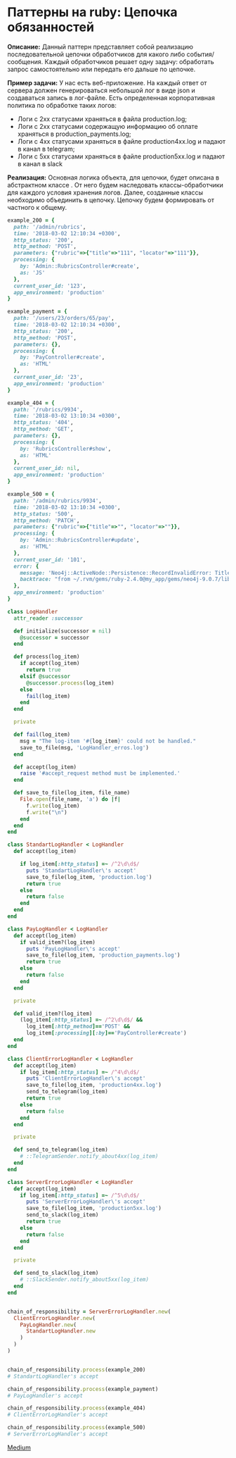 # Паттерны на ruby: Цепочка обязанностей

**Описание:** Данный паттерн представляет собой реализацию последовательной цепочки обработчиков для какого либо события/сообщения. Каждый обработчиков решает одну задачу: обработать запрос самостоятельно или передать его дальше по цепочке.


**Пример задачи:** У нас есть веб-приложение. На каждый ответ от сервера должен генерироваться небольшой лог в виде json и создаваться запись в лог-файле. Есть определенная корпоративная политика по обработке таких логов:

* Логи c 2xx статусами храняться в файла production.log;
* Логи c 2xx статусами содержащую информацию об оплате храняться в production_payments.log;
* Логи с 4хх статусами храняться в файле production4xx.log и падают в канал в telegram;
* Логи с 5хх статусами храняться в файле production5xx.log и падают в канал в slack

**Реализация:** Основная логика объекта, для цепочки, будет описана в абстрактном классе <LogHandler>. От него будем наследовать классы-обработчики для каждого условия хранения логов. Далее, созданные классы необходимо объединить в цепочку. Цепочку будем формировать от частного к общему.

```ruby
example_200 = {
  path: '/admin/rubrics',
  time: '2018-03-02 12:10:34 +0300',
  http_status: '200',
  http_method: 'POST',
  parameters: {"rubric"=>{"title"=>"111", "locator"=>"111"}},
  processing: {
    by: 'Admin::RubricsController#create',
    as: 'JS'
  },
  current_user_id: '123',
  app_environment: 'production'
}

example_payment = {
  path: '/users/23/orders/65/pay',
  time: '2018-03-02 12:10:34 +0300',
  http_status: '200',
  http_method: 'POST',
  parameters: {},
  processing: {
    by: 'PayController#create',
    as: 'HTML'
  },
  current_user_id: '23',
  app_environment: 'production'
}

example_404 = {
  path: '/rubrics/9934',
  time: '2018-03-02 13:10:34 +0300',
  http_status: '404',
  http_method: 'GET',
  parameters: {},
  processing: {
    by: 'RubricsController#show',
    as: 'HTML'
  },
  current_user_id: nil,
  app_environment: 'production'
}

example_500 = {
  path: '/admin/rubrics/9934',
  time: '2018-03-02 13:10:34 +0300',
  http_status: '500',
  http_method: 'PATCH',
  parameters: {"rubric"=>{"title"=>"", "locator"=>""}},
  processing: {
    by: 'Admin::RubricsController#update',
    as: 'HTML'
  },
  current_user_id: '101',
  error: {
    message: 'Neo4j::ActiveNode::Persistence::RecordInvalidError: Title can\'t be blank, Locator can\'t be blank',
    backtrace: "from ~/.rvm/gems/ruby-2.4.0@my_app/gems/neo4j-9.0.7/lib/neo4j/active_node/persistence.rb:50:in `save!'...."
  },
  app_environment: 'production'
}
```

```ruby
class LogHandler
  attr_reader :successor

  def initialize(successor = nil)
    @successor = successor
  end

  def process(log_item)
    if accept(log_item)
      return true
    elsif @successor
      @successor.process(log_item)
    else
      fail(log_item)
    end
  end

  private

  def fail(log_item)
    msg = "The log-item '#{log_item}' could not be handled."
    save_to_file(msg, 'LogHandler_erros.log')
  end

  def accept(log_item)
    raise '#accept_request method must be implemented.'
  end

  def save_to_file(log_item, file_name)
    File.open(file_name, 'a') do |f|
      f.write(log_item)
      f.write("\n")
    end
  end
end

class StandartLogHandler < LogHandler
  def accept(log_item)

    if log_item[:http_status] =~ /^2\d\d$/
      puts 'StandartLogHandler\'s accept'
      save_to_file(log_item, 'production.log')
      return true
    else
      return false
    end
  end
end

class PayLogHandler < LogHandler
  def accept(log_item)
    if valid_item?(log_item)
      puts 'PayLogHandler\'s accept'
      save_to_file(log_item, 'production_payments.log')
      return true
    else
      return false
    end
  end

  private

  def valid_item?(log_item)
    (log_item[:http_status] =~ /^2\d\d$/ &&
      log_item[:http_method]=='POST' &&
      log_item[:processing][:by]=='PayController#create')
  end
end

class ClientErrorLogHandler < LogHandler
  def accept(log_item)
    if log_item[:http_status] =~ /^4\d\d$/
      puts 'ClientErrorLogHandler\'s accept'
      save_to_file(log_item, 'production4xx.log')
      send_to_telegram(log_item)
      return true
    else
      return false
    end
  end

  private

  def send_to_telegram(log_item)
    # ::TelegramSender.notify_about4xx(log_item)
  end
end

class ServerErrorLogHandler < LogHandler
  def accept(log_item)
    if log_item[:http_status] =~ /^5\d\d$/
      puts 'ServerErrorLogHandler\'s accept'
      save_to_file(log_item, 'production5xx.log')
      send_to_slack(log_item)
      return true
    else
      return false
    end
  end

  private

  def send_to_slack(log_item)
    # ::SlackSender.notify_about5xx(log_item)
  end
end


chain_of_responsibility = ServerErrorLogHandler.new(
  ClientErrorLogHandler.new(
    PayLogHandler.new(
      StandartLogHandler.new
    )
  )
)


chain_of_responsibility.process(example_200)
# StandartLogHandler's accept

chain_of_responsibility.process(example_payment)
# PayLogHandler's accept

chain_of_responsibility.process(example_404)
# ClientErrorLogHandler's accept

chain_of_responsibility.process(example_500)
# ServerErrorLogHandler's accept
```

[Medium](https://kopilov-vlad.medium.com/%D0%BF%D0%B0%D1%82%D1%82%D0%B5%D1%80%D0%BD%D1%8B-%D0%BD%D0%B0-ruby-%D1%86%D0%B5%D0%BF%D0%BE%D1%87%D0%BA%D0%B0-%D0%BE%D0%B1%D1%8F%D0%B7%D0%B0%D0%BD%D0%BD%D0%BE%D1%81%D1%82%D0%B5%D0%B9-5ede1b9dc5b3)
